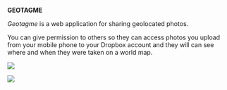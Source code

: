 **GEOTAGME**

*Geotagme* is a web application for sharing geolocated photos.

You can give permission to others so they can access photos you upload from your mobile phone to your Dropbox account and they will can see where and when they were taken on a world map.

![](https://dl.dropbox.com/s/pvzon6nshhua43o/geotagme_landing.png?dl=0)

![](https://www.dropbox.com/s/qnbo4u6ngg4ukbn/geotagme_dashboardo.png?dl=0)

